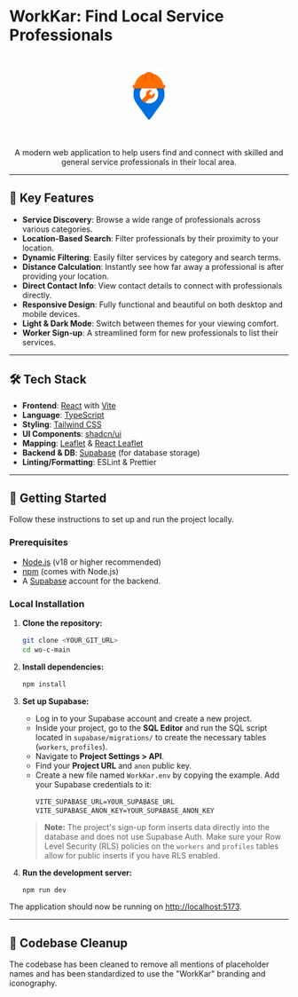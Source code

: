 # WorkKar: Find Local Service Professionals

<div align="center">
  <img src="public/WorkKar%20icon.png" alt="WorkKar Logo" width="150"/>
</div>

<p align="center">
  A modern web application to help users find and connect with skilled and general service professionals in their local area.
</p>

---

## 🌟 Key Features

-   **Service Discovery**: Browse a wide range of professionals across various categories.
-   **Location-Based Search**: Filter professionals by their proximity to your location.
-   **Dynamic Filtering**: Easily filter services by category and search terms.
-   **Distance Calculation**: Instantly see how far away a professional is after providing your location.
-   **Direct Contact Info**: View contact details to connect with professionals directly.
-   **Responsive Design**: Fully functional and beautiful on both desktop and mobile devices.
-   **Light & Dark Mode**: Switch between themes for your viewing comfort.
-   **Worker Sign-up**: A streamlined form for new professionals to list their services.

---

## 🛠️ Tech Stack

-   **Frontend**: [React](https://reactjs.org/) with [Vite](https://vitejs.dev/)
-   **Language**: [TypeScript](https://www.typescriptlang.org/)
-   **Styling**: [Tailwind CSS](https://tailwindcss.com/)
-   **UI Components**: [shadcn/ui](https://ui.shadcn.com/)
-   **Mapping**: [Leaflet](https://leafletjs.com/) & [React Leaflet](https://react-leaflet.js.org/)
-   **Backend & DB**: [Supabase](https.supabase.io/) (for database storage)
-   **Linting/Formatting**: ESLint & Prettier

---

## 🚀 Getting Started

Follow these instructions to set up and run the project locally.

### Prerequisites

-   [Node.js](https://nodejs.org/) (v18 or higher recommended)
-   [npm](https://www.npmjs.com/) (comes with Node.js)
-   A [Supabase](https://supabase.com/) account for the backend.

### Local Installation

1.  **Clone the repository:**
    ```sh
    git clone <YOUR_GIT_URL>
    cd wo-c-main
    ```

2.  **Install dependencies:**
    ```sh
    npm install
    ```

3.  **Set up Supabase:**
    -   Log in to your Supabase account and create a new project.
    -   Inside your project, go to the **SQL Editor** and run the SQL script located in `supabase/migrations/` to create the necessary tables (`workers`, `profiles`).
    -   Navigate to **Project Settings > API**.
    -   Find your **Project URL** and `anon` public key.
    -   Create a new file named `WorkKar.env` by copying the example. Add your Supabase credentials to it:
        ```
        VITE_SUPABASE_URL=YOUR_SUPABASE_URL
        VITE_SUPABASE_ANON_KEY=YOUR_SUPABASE_ANON_KEY
        ```
    > **Note:** The project's sign-up form inserts data directly into the database and does not use Supabase Auth. Make sure your Row Level Security (RLS) policies on the `workers` and `profiles` tables allow for public inserts if you have RLS enabled.

4.  **Run the development server:**
    ```sh
    npm run dev
    ```

The application should now be running on [http://localhost:5173](http://localhost:5173).

---
## 🧹 Codebase Cleanup

The codebase has been cleaned to remove all mentions of placeholder names and has been standardized to use the "WorkKar" branding and iconography.
